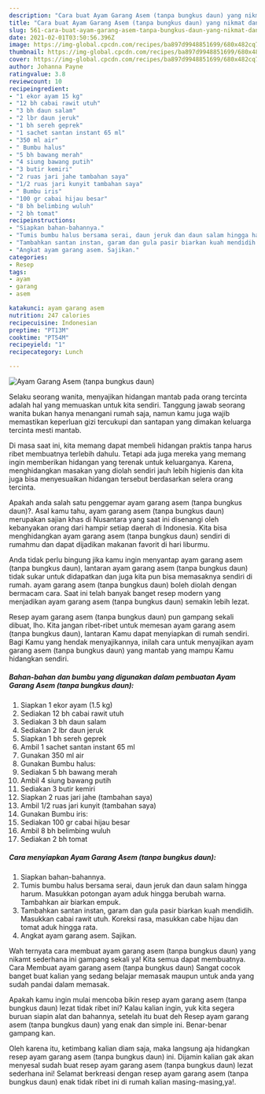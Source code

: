 ```yaml
---
description: "Cara buat Ayam Garang Asem (tanpa bungkus daun) yang nikmat dan Mudah Dibuat"
title: "Cara buat Ayam Garang Asem (tanpa bungkus daun) yang nikmat dan Mudah Dibuat"
slug: 561-cara-buat-ayam-garang-asem-tanpa-bungkus-daun-yang-nikmat-dan-mudah-dibuat
date: 2021-02-01T03:50:56.396Z
image: https://img-global.cpcdn.com/recipes/ba897d9948851699/680x482cq70/ayam-garang-asem-tanpa-bungkus-daun-foto-resep-utama.jpg
thumbnail: https://img-global.cpcdn.com/recipes/ba897d9948851699/680x482cq70/ayam-garang-asem-tanpa-bungkus-daun-foto-resep-utama.jpg
cover: https://img-global.cpcdn.com/recipes/ba897d9948851699/680x482cq70/ayam-garang-asem-tanpa-bungkus-daun-foto-resep-utama.jpg
author: Johanna Payne
ratingvalue: 3.8
reviewcount: 10
recipeingredient:
- "1 ekor ayam 15 kg"
- "12 bh cabai rawit utuh"
- "3 bh daun salam"
- "2 lbr daun jeruk"
- "1 bh sereh geprek"
- "1 sachet santan instant 65 ml"
- "350 ml air"
- " Bumbu halus"
- "5 bh bawang merah"
- "4 siung bawang putih"
- "3 butir kemiri"
- "2 ruas jari jahe tambahan saya"
- "1/2 ruas jari kunyit tambahan saya"
- " Bumbu iris"
- "100 gr cabai hijau besar"
- "8 bh belimbing wuluh"
- "2 bh tomat"
recipeinstructions:
- "Siapkan bahan-bahannya."
- "Tumis bumbu halus bersama serai, daun jeruk dan daun salam hingga harum. Masukkan potongan ayam aduk hingga berubah warna. Tambahkan air biarkan empuk."
- "Tambahkan santan instan, garam dan gula pasir biarkan kuah mendidih. Masukkan cabai rawit utuh. Koreksi rasa, masukkan cabe hijau dan tomat aduk hingga rata."
- "Angkat ayam garang asem. Sajikan."
categories:
- Resep
tags:
- ayam
- garang
- asem

katakunci: ayam garang asem 
nutrition: 247 calories
recipecuisine: Indonesian
preptime: "PT13M"
cooktime: "PT54M"
recipeyield: "1"
recipecategory: Lunch

---
```



![Ayam Garang Asem (tanpa bungkus daun)](https://img-global.cpcdn.com/recipes/ba897d9948851699/680x482cq70/ayam-garang-asem-tanpa-bungkus-daun-foto-resep-utama.jpg)

Selaku seorang wanita, menyajikan hidangan mantab pada orang tercinta adalah hal yang memuaskan untuk kita sendiri. Tanggung jawab seorang  wanita bukan hanya menangani rumah saja, namun kamu juga wajib memastikan keperluan gizi tercukupi dan santapan yang dimakan keluarga tercinta mesti mantab.

Di masa  saat ini, kita memang dapat membeli hidangan praktis tanpa harus ribet membuatnya terlebih dahulu. Tetapi ada juga mereka yang memang ingin memberikan hidangan yang terenak untuk keluarganya. Karena, menghidangkan masakan yang diolah sendiri jauh lebih higienis dan kita juga bisa menyesuaikan hidangan tersebut berdasarkan selera orang tercinta. 



Apakah anda salah satu penggemar ayam garang asem (tanpa bungkus daun)?. Asal kamu tahu, ayam garang asem (tanpa bungkus daun) merupakan sajian khas di Nusantara yang saat ini disenangi oleh kebanyakan orang dari hampir setiap daerah di Indonesia. Kita bisa menghidangkan ayam garang asem (tanpa bungkus daun) sendiri di rumahmu dan dapat dijadikan makanan favorit di hari liburmu.

Anda tidak perlu bingung jika kamu ingin menyantap ayam garang asem (tanpa bungkus daun), lantaran ayam garang asem (tanpa bungkus daun) tidak sukar untuk didapatkan dan juga kita pun bisa memasaknya sendiri di rumah. ayam garang asem (tanpa bungkus daun) boleh diolah dengan bermacam cara. Saat ini telah banyak banget resep modern yang menjadikan ayam garang asem (tanpa bungkus daun) semakin lebih lezat.

Resep ayam garang asem (tanpa bungkus daun) pun gampang sekali dibuat, lho. Kita jangan ribet-ribet untuk memesan ayam garang asem (tanpa bungkus daun), lantaran Kamu dapat menyiapkan di rumah sendiri. Bagi Kamu yang hendak menyajikannya, inilah cara untuk menyajikan ayam garang asem (tanpa bungkus daun) yang mantab yang mampu Kamu hidangkan sendiri.

<!--inarticleads1-->

##### Bahan-bahan dan bumbu yang digunakan dalam pembuatan Ayam Garang Asem (tanpa bungkus daun):

1. Siapkan 1 ekor ayam (1.5 kg)
1. Sediakan 12 bh cabai rawit utuh
1. Sediakan 3 bh daun salam
1. Sediakan 2 lbr daun jeruk
1. Siapkan 1 bh sereh geprek
1. Ambil 1 sachet santan instant 65 ml
1. Gunakan 350 ml air
1. Gunakan  Bumbu halus:
1. Sediakan 5 bh bawang merah
1. Ambil 4 siung bawang putih
1. Sediakan 3 butir kemiri
1. Siapkan 2 ruas jari jahe (tambahan saya)
1. Ambil 1/2 ruas jari kunyit (tambahan saya)
1. Gunakan  Bumbu iris:
1. Sediakan 100 gr cabai hijau besar
1. Ambil 8 bh belimbing wuluh
1. Sediakan 2 bh tomat




<!--inarticleads2-->

##### Cara menyiapkan Ayam Garang Asem (tanpa bungkus daun):

1. Siapkan bahan-bahannya.
1. Tumis bumbu halus bersama serai, daun jeruk dan daun salam hingga harum. Masukkan potongan ayam aduk hingga berubah warna. Tambahkan air biarkan empuk.
1. Tambahkan santan instan, garam dan gula pasir biarkan kuah mendidih. Masukkan cabai rawit utuh. Koreksi rasa, masukkan cabe hijau dan tomat aduk hingga rata.
1. Angkat ayam garang asem. Sajikan.




Wah ternyata cara membuat ayam garang asem (tanpa bungkus daun) yang nikamt sederhana ini gampang sekali ya! Kita semua dapat membuatnya. Cara Membuat ayam garang asem (tanpa bungkus daun) Sangat cocok banget buat kalian yang sedang belajar memasak maupun untuk anda yang sudah pandai dalam memasak.

Apakah kamu ingin mulai mencoba bikin resep ayam garang asem (tanpa bungkus daun) lezat tidak ribet ini? Kalau kalian ingin, yuk kita segera buruan siapin alat dan bahannya, setelah itu buat deh Resep ayam garang asem (tanpa bungkus daun) yang enak dan simple ini. Benar-benar gampang kan. 

Oleh karena itu, ketimbang kalian diam saja, maka langsung aja hidangkan resep ayam garang asem (tanpa bungkus daun) ini. Dijamin kalian gak akan menyesal sudah buat resep ayam garang asem (tanpa bungkus daun) lezat sederhana ini! Selamat berkreasi dengan resep ayam garang asem (tanpa bungkus daun) enak tidak ribet ini di rumah kalian masing-masing,ya!.

